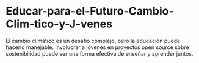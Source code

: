 # Educar-para-el-Futuro-Cambio-Clim-tico-y-J-venes
El cambio climático es un desafío complejo, pero la educación puede hacerlo manejable. Involucrar a jóvenes en proyectos open source sobre sostenibilidad puede ser una forma efectiva de enseñar y aprender juntos. 
